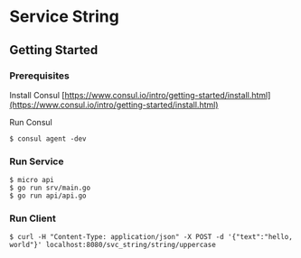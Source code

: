 # Service String

## Getting Started

### Prerequisites

Install Consul
[https://www.consul.io/intro/getting-started/install.html](https://www.consul.io/intro/getting-started/install.html)

Run Consul
```
$ consul agent -dev
```

### Run Service

```
$ micro api
$ go run srv/main.go
$ go run api/api.go
```

### Run Client

```
$ curl -H "Content-Type: application/json" -X POST -d '{"text":"hello, world"}' localhost:8080/svc_string/string/uppercase
```